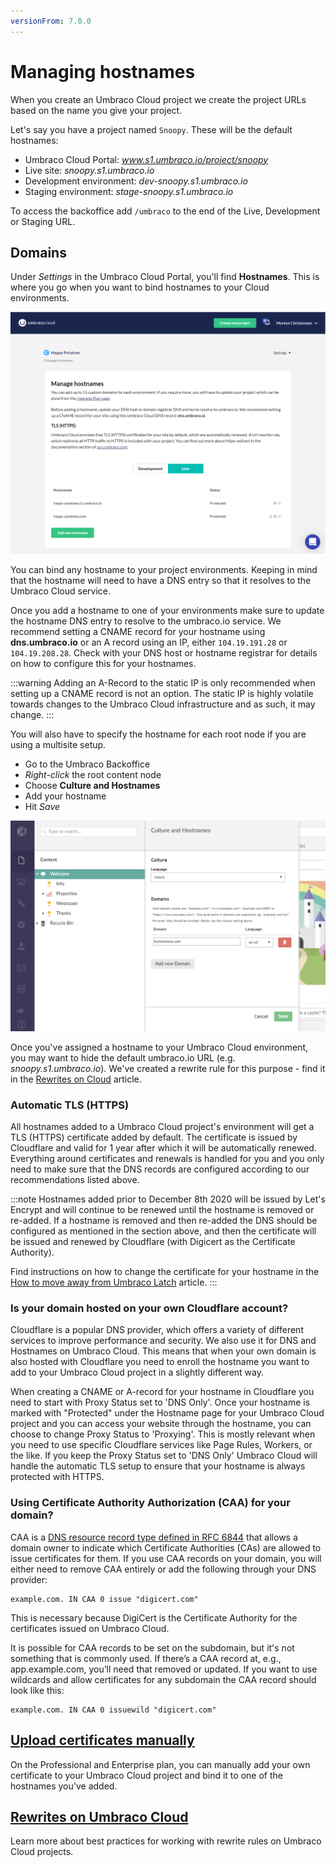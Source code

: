 ```yaml
---
versionFrom: 7.0.0
---
```


# Managing hostnames

When you create an Umbraco Cloud project we create the project URLs based on the name you give your project.

Let's say you have a project named `Snoopy`. These will be the default hostnames:

* Umbraco Cloud Portal: *www.s1.umbraco.io/project/snoopy*
* Live site: *snoopy.s1.umbraco.io*
* Development environment: *dev-snoopy.s1.umbraco.io*
* Staging environment: *stage-snoopy.s1.umbraco.io*

To access the backoffice add `/umbraco` to the end of the Live, Development or Staging URL.

## Domains

Under *Settings* in the Umbraco Cloud Portal, you'll find **Hostnames**. This is where you go when you want to bind hostnames to your Cloud environments.

![Hostnames](images/manage-hostnames.png)

You can bind any hostname to your project environments. Keeping in mind that the hostname will need to have a DNS entry so that it resolves to the Umbraco Cloud service.

Once you add a hostname to one of your environments make sure to update the hostname DNS entry to resolve to the umbraco.io service. We recommend setting a CNAME record for your hostname using **dns.umbraco.io** or an A record using an IP, either `104.19.191.28` or `104.19.208.28`. Check with your DNS host or hostname registrar for details on how to configure this for your hostnames.

:::warning
Adding an A-Record to the static IP is only recommended when setting up a CNAME record is not an option. The static IP is highly volatile towards changes to the Umbraco Cloud infrastructure and as such, it may change.
:::

You will also have to specify the hostname for each root node if you are using a multisite setup.

* Go to the Umbraco Backoffice
* *Right-click* the root content node
* Choose **Culture and Hostnames**
* Add your hostname
* Hit *Save*

![Culture and Hostnames](images/culture-and-hostnames.png)

Once you've assigned a hostname to your Umbraco Cloud environment, you may want to hide the default umbraco.io URL (e.g. *snoopy.s1.umbraco.io*). We've created a rewrite rule for this purpose - find it in the [Rewrites on Cloud](Rewrites-on-Cloud/#hiding-the-default-umbracoio-url) article.

### Automatic TLS (HTTPS)

All hostnames added to a Umbraco Cloud project's environment will get a TLS (HTTPS) certificate added by default. The certificate is issued by Cloudflare and valid for 1 year after which it will be automatically renewed. Everything around certificates and renewals is handled for you and you only need to make sure that the DNS records are configured according to our recommendations listed above.

:::note
Hostnames added prior to December 8th 2020 will be issued by Let's Encrypt and will continue to be renewed until the hostname is removed or re-added. If a hostname is removed and then re-added the DNS should be configured as mentioned in the section above, and then the certificate will be issued and renewed by Cloudflare (with Digicert as the Certificate Authority).

Find instructions on how to change the certificate for your hostname in the [How to move away from Umbraco Latch](Move-away-from-Latch) article.
:::

### Is your domain hosted on your own Cloudflare account?

Cloudflare is a popular DNS provider, which offers a variety of different services to improve performance and security. We also use it for DNS and Hostnames on Umbraco Cloud. This means that when your own domain is also hosted with Cloudflare you need to enroll the hostname you want to add to your Umbraco Cloud project in a slightly different way.

When creating a CNAME or A-record for your hostname in Cloudflare you need to start with Proxy Status set to 'DNS Only'. Once your hostname is marked with "Protected" under the Hostname page for your Umbraco Cloud project and you can access your website through the hostname, you can choose to change Proxy Status to 'Proxying'. This is mostly relevant when you need to use specific Cloudflare services like Page Rules, Workers, or the like. If you keep the Proxy Status set to 'DNS Only' Umbraco Cloud will handle the automatic TLS setup to ensure that your hostname is always protected with HTTPS.

### Using Certificate Authority Authorization (CAA) for your domain?

CAA is a [DNS resource record type defined in RFC 6844](https://tools.ietf.org/html/rfc6844) that allows a domain owner to indicate which Certificate Authorities (CAs) are allowed to issue certificates for them. If you use CAA records on your domain, you will either need to remove CAA entirely or add the following through your DNS provider:

```
example.com. IN CAA 0 issue "digicert.com"
```

This is necessary because DigiCert is the Certificate Authority for the certificates issued on Umbraco Cloud.

It is possible for CAA records to be set on the subdomain, but it's not something that is commonly used. If there’s a CAA record at, e.g., app.example.com, you’ll need that removed or updated. If you want to use wildcards and allow certificates for any subdomain the CAA record should look like this:

```
example.com. IN CAA 0 issuewild "digicert.com"
```

## [Upload certificates manually](Security-Certificates)

On the Professional and Enterprise plan, you can manually add your own certificate to your Umbraco Cloud project and bind it to one of the hostnames you've added.

## [Rewrites on Umbraco Cloud](Rewrites-on-Cloud)

Learn more about best practices for working with rewrite rules on Umbraco Cloud projects.

